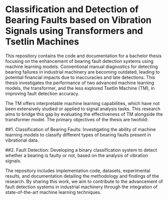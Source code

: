 # Classification and Detection of Bearing Faults based on Vibration Signals using Transformers and Tsetlin Machines

This repository contains the code and documentation for a bachelor thesis focusing on the enhancement of bearing fault detection systems using machine learning models. Conventional manual diagnostics for detecting bearing failures in industrial machinery are becoming outdated, leading to potential financial impacts due to inaccuracies and late detections. This thesis investigates the performance of two advanced machine learning models, the transformer, and the less explored Tsetlin Machine (TM), in improving fault detection accuracy.

The TM offers interpretable machine learning capabilities, which have not been extensively studied or applied to signal analysis tasks. This research aims to bridge this gap by evaluating the effectiveness of TM alongside the transformer model. The primary objectives of the thesis are twofold:

##1. Classification of Bearing Faults: Investigating the ability of machine learning models to classify different types of bearing faults present in vibrational data.

##2. Fault Detection: Developing a binary classification system to detect whether a bearing is faulty or not, based on the analysis of vibration signals.

The repository includes implementation code, datasets, experimental results, and documentation detailing the methodology and findings of the research. By sharing this work, we aim to contribute to the advancement of fault detection systems in industrial machinery through the integration of state-of-the-art machine learning techniques.
